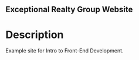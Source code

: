 Exceptional Realty Group Website
---

# Description

Example site for Intro to Front-End Development.